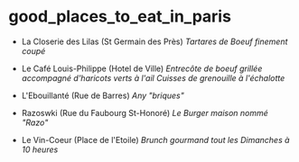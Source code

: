 good_places_to_eat_in_paris
===========================


* La Closerie des Lilas (St Germain des Près)
*Tartares de Boeuf finement coupé*

* Le Café Louis-Philippe (Hotel de Ville)
*Entrecôte de boeuf grillée accompagné d'haricots verts à l'ail*
*Cuisses de grenouille à l'échalotte*

* L'Ebouillanté (Rue de Barres)
*Any "briques"*

* Razoswki (Rue du Faubourg St-Honoré)
*Le Burger maison nommé "Razo"*

* Le Vin-Coeur (Place de l'Etoile)
*Brunch gourmand tout les Dimanches à 10 heures*
